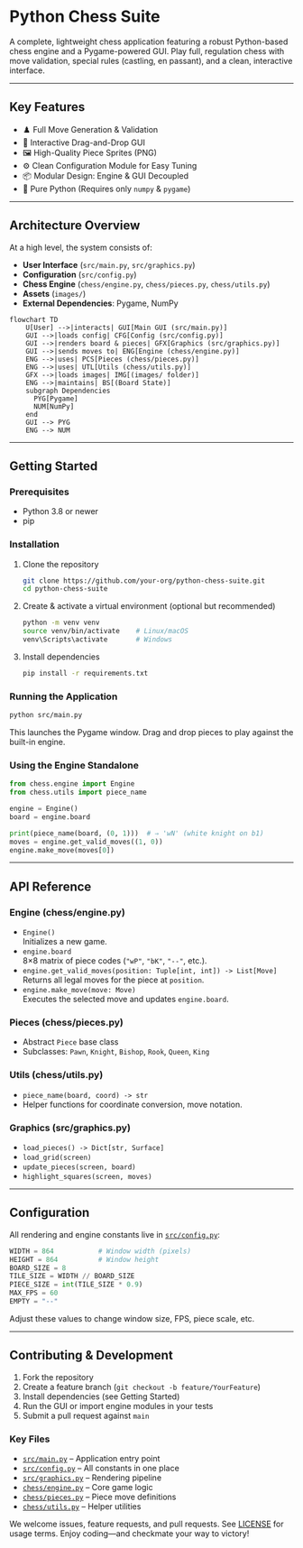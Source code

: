 # Python Chess Suite

A complete, lightweight chess application featuring a robust Python-based chess engine and a Pygame-powered GUI. Play full, regulation chess with move validation, special rules (castling, en passant), and a clean, interactive interface.

---

## Key Features

- ♟️ Full Move Generation & Validation  
- 👾 Interactive Drag-and-Drop GUI  
- 🖼️ High-Quality Piece Sprites (PNG)  
- ⚙️ Clean Configuration Module for Easy Tuning  
- 📦 Modular Design: Engine & GUI Decoupled  
- 🐍 Pure Python (Requires only `numpy` & `pygame`)

---

## Architecture Overview

At a high level, the system consists of:

- **User Interface** (`src/main.py`, `src/graphics.py`)  
- **Configuration** (`src/config.py`)  
- **Chess Engine** (`chess/engine.py`, `chess/pieces.py`, `chess/utils.py`)  
- **Assets** (`images/`)  
- **External Dependencies**: Pygame, NumPy  

```mermaid
flowchart TD
    U[User] -->|interacts| GUI[Main GUI (src/main.py)]
    GUI -->|loads config| CFG[Config (src/config.py)]
    GUI -->|renders board & pieces| GFX[Graphics (src/graphics.py)]
    GUI -->|sends moves to| ENG[Engine (chess/engine.py)]
    ENG -->|uses| PCS[Pieces (chess/pieces.py)]
    ENG -->|uses| UTL[Utils (chess/utils.py)]
    GFX -->|loads images| IMG[(images/ folder)]
    ENG -->|maintains| BS[(Board State)]
    subgraph Dependencies
      PYG[Pygame]
      NUM[NumPy]
    end
    GUI --> PYG
    ENG --> NUM
```

---

## Getting Started

### Prerequisites

- Python 3.8 or newer  
- pip  

### Installation

1. Clone the repository  
   ```bash
   git clone https://github.com/your-org/python-chess-suite.git
   cd python-chess-suite
   ```
2. Create & activate a virtual environment (optional but recommended)  
   ```bash
   python -m venv venv
   source venv/bin/activate    # Linux/macOS
   venv\Scripts\activate       # Windows
   ```
3. Install dependencies  
   ```bash
   pip install -r requirements.txt
   ```

### Running the Application

```bash
python src/main.py
```

This launches the Pygame window. Drag and drop pieces to play against the built-in engine.

### Using the Engine Standalone

```python
from chess.engine import Engine
from chess.utils import piece_name

engine = Engine()
board = engine.board

print(piece_name(board, (0, 1)))  # ⇒ 'wN' (white knight on b1)
moves = engine.get_valid_moves((1, 0))
engine.make_move(moves[0])
```

---

## API Reference

### Engine (chess/engine.py)

- `Engine()`  
  Initializes a new game.
- `engine.board`  
  8×8 matrix of piece codes (`"wP"`, `"bK"`, `"--"`, etc.).
- `engine.get_valid_moves(position: Tuple[int, int]) -> List[Move]`  
  Returns all legal moves for the piece at `position`.
- `engine.make_move(move: Move)`  
  Executes the selected move and updates `engine.board`.

### Pieces (chess/pieces.py)

- Abstract `Piece` base class  
- Subclasses: `Pawn`, `Knight`, `Bishop`, `Rook`, `Queen`, `King`

### Utils (chess/utils.py)

- `piece_name(board, coord) -> str`  
- Helper functions for coordinate conversion, move notation.

### Graphics (src/graphics.py)

- `load_pieces() -> Dict[str, Surface]`  
- `load_grid(screen)`  
- `update_pieces(screen, board)`  
- `highlight_squares(screen, moves)`

---

## Configuration

All rendering and engine constants live in [`src/config.py`](src/config.py):

```python
WIDTH = 864           # Window width (pixels)
HEIGHT = 864          # Window height
BOARD_SIZE = 8
TILE_SIZE = WIDTH // BOARD_SIZE
PIECE_SIZE = int(TILE_SIZE * 0.9)
MAX_FPS = 60
EMPTY = "--"
```

Adjust these values to change window size, FPS, piece scale, etc.

---

## Contributing & Development

1. Fork the repository  
2. Create a feature branch (`git checkout -b feature/YourFeature`)  
3. Install dependencies (see Getting Started)  
4. Run the GUI or import engine modules in your tests  
5. Submit a pull request against `main`

### Key Files

- [`src/main.py`](src/main.py) – Application entry point  
- [`src/config.py`](src/config.py) – All constants in one place  
- [`src/graphics.py`](src/graphics.py) – Rendering pipeline  
- [`chess/engine.py`](chess/engine.py) – Core game logic  
- [`chess/pieces.py`](chess/pieces.py) – Piece move definitions  
- [`chess/utils.py`](chess/utils.py) – Helper utilities  

We welcome issues, feature requests, and pull requests. See [LICENSE](LICENSE) for usage terms. Enjoy coding—and checkmate your way to victory!